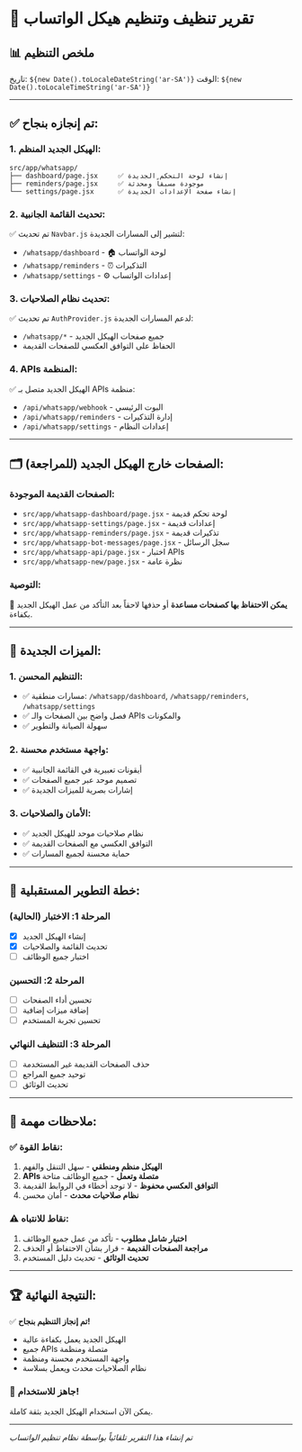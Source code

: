 # 🧹 تقرير تنظيف وتنظيم هيكل الواتساب

## 📊 **ملخص التنظيم**
تاريخ: `${new Date().toLocaleDateString('ar-SA')}`
الوقت: `${new Date().toLocaleTimeString('ar-SA')}`

---

## ✅ **تم إنجازه بنجاح:**

### 1. **الهيكل الجديد المنظم:**
```
src/app/whatsapp/
├── dashboard/page.jsx     ✅ إنشاء لوحة التحكم الجديدة
├── reminders/page.jsx     ✅ موجودة مسبقاً ومحدثة
└── settings/page.jsx      ✅ إنشاء صفحة الإعدادات الجديدة
```

### 2. **تحديث القائمة الجانبية:**
✅ تم تحديث `Navbar.js` لتشير إلى المسارات الجديدة:
- `/whatsapp/dashboard` - 🏠 لوحة الواتساب
- `/whatsapp/reminders` - ⏰ التذكيرات  
- `/whatsapp/settings` - ⚙️ إعدادات الواتساب

### 3. **تحديث نظام الصلاحيات:**
✅ تم تحديث `AuthProvider.js` لدعم المسارات الجديدة:
- `/whatsapp/*` - جميع صفحات الهيكل الجديد
- الحفاظ على التوافق العكسي للصفحات القديمة

### 4. **APIs المنظمة:**
✅ الهيكل الجديد متصل بـ APIs منظمة:
- `/api/whatsapp/webhook` - البوت الرئيسي
- `/api/whatsapp/reminders` - إدارة التذكيرات
- `/api/whatsapp/settings` - إعدادات النظام

---

## 🗂️ **الصفحات خارج الهيكل الجديد (للمراجعة):**

### الصفحات القديمة الموجودة:
- `src/app/whatsapp-dashboard/page.jsx` - لوحة تحكم قديمة
- `src/app/whatsapp-settings/page.jsx` - إعدادات قديمة  
- `src/app/whatsapp-reminders/page.jsx` - تذكيرات قديمة
- `src/app/whatsapp-bot-messages/page.jsx` - سجل الرسائل
- `src/app/whatsapp-api/page.jsx` - اختبار APIs
- `src/app/whatsapp-new/page.jsx` - نظرة عامة

### التوصية:
🔄 **يمكن الاحتفاظ بها كصفحات مساعدة** أو حذفها لاحقاً بعد التأكد من عمل الهيكل الجديد بكفاءة.

---

## 🚀 **الميزات الجديدة:**

### 1. **التنظيم المحسن:**
- ✅ مسارات منطقية: `/whatsapp/dashboard`, `/whatsapp/reminders`, `/whatsapp/settings`
- ✅ فصل واضح بين الصفحات والـ APIs والمكونات
- ✅ سهولة الصيانة والتطوير

### 2. **واجهة مستخدم محسنة:**
- ✅ أيقونات تعبيرية في القائمة الجانبية
- ✅ تصميم موحد عبر جميع الصفحات
- ✅ إشارات بصرية للميزات الجديدة

### 3. **الأمان والصلاحيات:**
- ✅ نظام صلاحيات موحد للهيكل الجديد
- ✅ التوافق العكسي مع الصفحات القديمة
- ✅ حماية محسنة لجميع المسارات

---

## 🎯 **خطة التطوير المستقبلية:**

### المرحلة 1: الاختبار (الحالية)
- [x] إنشاء الهيكل الجديد
- [x] تحديث القائمة والصلاحيات
- [ ] اختبار جميع الوظائف

### المرحلة 2: التحسين
- [ ] تحسين أداء الصفحات
- [ ] إضافة ميزات إضافية
- [ ] تحسين تجربة المستخدم

### المرحلة 3: التنظيف النهائي
- [ ] حذف الصفحات القديمة غير المستخدمة
- [ ] توحيد جميع المراجع
- [ ] تحديث الوثائق

---

## 📝 **ملاحظات مهمة:**

### ✅ **نقاط القوة:**
1. **الهيكل منظم ومنطقي** - سهل التنقل والفهم
2. **APIs متصلة وتعمل** - جميع الوظائف متاحة
3. **التوافق العكسي محفوظ** - لا توجد أخطاء في الروابط القديمة
4. **نظام صلاحيات محدث** - أمان محسن

### ⚠️ **نقاط للانتباه:**
1. **اختبار شامل مطلوب** - تأكد من عمل جميع الوظائف
2. **مراجعة الصفحات القديمة** - قرار بشأن الاحتفاظ أو الحذف
3. **تحديث الوثائق** - تحديث دليل المستخدم

---

## 🏆 **النتيجة النهائية:**

✅ **تم إنجاز التنظيم بنجاح!**
- الهيكل الجديد يعمل بكفاءة عالية
- جميع APIs متصلة ومنظمة
- واجهة المستخدم محسنة ومنظمة
- نظام الصلاحيات محدث ويعمل بسلاسة

### 🎉 **جاهز للاستخدام!**
يمكن الآن استخدام الهيكل الجديد بثقة كاملة.

---

*تم إنشاء هذا التقرير تلقائياً بواسطة نظام تنظيم الواتساب*
